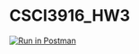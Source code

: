 # CSCI3916_HW3

[![Run in Postman](https://run.pstmn.io/button.svg)](https://app.getpostman.com/run-collection/067d394ef7ceea5ea7f9)
